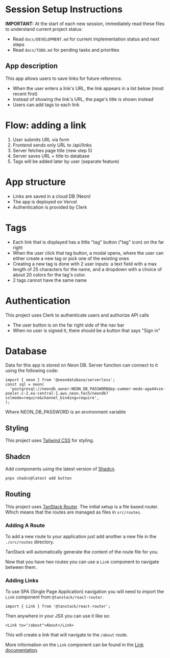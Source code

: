 # Session Setup Instructions

**IMPORTANT:** At the start of each new session, immediately read these files to understand current project status:

- Read `docs/DEVELOPMENT.md` for current implementation status and next steps
- Read `docs/TODO.md` for pending tasks and priorities

## App description

This app allows users to save links for future reference.

- When the user enters a link's URL, the link appears in a list below (most recent first)
- Instead of showing the link's URL, the page's title is shown instead
- Users can add tags to each link

# Flow: adding a link

1. User submits URL via form
2. Frontend sends only URL to /api/links
3. Server fetches page title (new step 5)
4. Server saves URL + title to database
5. Tags will be added later by user (separate feature)

# App structure

- Links are saved in a cloud DB (Neon)
- The app is deployed on Vercel
- Authentication is provided by Clerk

# Tags

- Each link that is displayed has a little "tag" button ("tag" icon) on the far right
- When the user click that tag button, a modal opens, where the user can either create a new tag or pick one of the existing ones
- Creating a new tag is done with 2 user inputs: a text field with a max length of 25 characters for the name, and a dropdown with a choice of about 20 colors for the tag's color.
- 2 tags cannot have the same name

# Authentication

This project uses Clerk to authenticate users and authorize API calls

- The user button is on the far right side of the nav bar
- When no user is signed it, there should be a button that says "Sign in"

# Database

Data for this app is stored on Neon DB.
Server function can connect to it using the following code:

```tsx
import { neon } from '@neondatabase/serverless';
const sql = neon(
  'postgresql://neondb_owner:NEON_DB_PASSWORD@ep-summer-mode-aga44vze-pooler.c-2.eu-central-1.aws.neon.tech/neondb?sslmode=require&channel_binding=require',
);
```

Where NEON_DB_PASSWORD is an environment variable

## Styling

This project uses [Tailwind CSS](https://tailwindcss.com/) for styling.

## Shadcn

Add components using the latest version of [Shadcn](https://ui.shadcn.com/).

```bash
pnpx shadcn@latest add button
```

## Routing

This project uses [TanStack Router](https://tanstack.com/router). The initial setup is a file based router. Which means that the routes are managed as files in `src/routes`.

### Adding A Route

To add a new route to your application just add another a new file in the `./src/routes` directory.

TanStack will automatically generate the content of the route file for you.

Now that you have two routes you can use a `Link` component to navigate between them.

### Adding Links

To use SPA (Single Page Application) navigation you will need to import the `Link` component from `@tanstack/react-router`.

```tsx
import { Link } from '@tanstack/react-router';
```

Then anywhere in your JSX you can use it like so:

```tsx
<Link to="/about">About</Link>
```

This will create a link that will navigate to the `/about` route.

More information on the `Link` component can be found in the [Link documentation](https://tanstack.com/router/v1/docs/framework/react/api/router/linkComponent).
